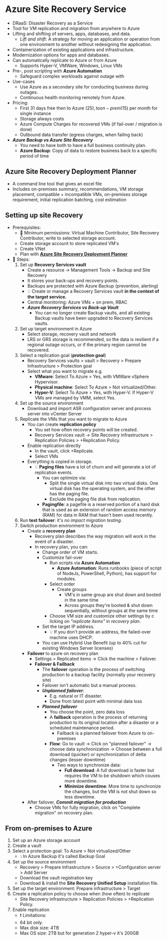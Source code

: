 # Azure Site Recovery Service

- DRaaS: Disaster Recovery as a Service
- Tool for VM replication and migration from anywhere to Azure
- Lifting and shifting of servers, apps, databases, and data.
  - *Lift and shift*: A strategy for moving an application or operation from one environment to another without redesigning the application.
- Containerization of existing applications and infrastructure.
- Modernization options for apps and databases.
- Can automatically replicate to Azure or from Azure
  - Supports Hyper-V, VMWare, Windows, Linux VMs
- Pre-, post scripting with **Azure Automation**
  - Safeguard complex workloads against outage with
- Use-cases
  - Use Azure as a secondary site for conducting business during outages.
  - Continuous health monitoring remotely from Azure.
- Pricing:
  - First 31 days free then to Azure (25$), to on-prem(15$) per month for single instance
  - Storage always costs
  - Azure Compute Charges for recovered VMs (if fail-over / migration is done)
  - Outbound data transfer (egress charges, when failing back)
- ***Azure Backup vs Azure Site Recovery***
  - You need to have both to have a full business continuity plan.
  - **Azure Backup**: Copy of data to restore business back to a specific period of time

## Azure Site Recovery Deployment Planner

- A command line tool that gives an excel file
- Includes on-premises summary, recommendations, VM storage placement, compatible + incompatible VMs, on-premises storage requirement, initial replication batching, cost estimation

## Setting up site Recovery

- Prerequisites:
  - 📝 Minimum permissions: Virtual Machine Contributor, Site Recovery Contributor, write to selected storage account.
  - Create storage account to store replicated VM's
  - Create VNet
  - Plan with **[Azure Site Recovery Deployment Planner](#azure-site-recovery-deployment-planner)**
- 📝 Steps:
  1. Set up **Recovery Services vault**
      - Create a resource -> Management Tools -> Backup and Site Recovery
      - It stores your back-ups and recovery points.
      - Backups are protected with Azure Backup (prevention, alerting)
      - 💡 Create or manage a Recovery Services vault **in the context of the target service.**
      - Central monitoring: Azure VMs + on prem, RBAC
      - ***Azure Recovery Services vs Back-up Vault***
        - You can no longer create Backup vaults, and all existing Backup vaults have been upgraded to Recovery Services vaults.
  2. Set up target environment in Azure
      - Select storage, recovery vault and network
      - LRS or GRS storage is recommended, so the data is resilient if a regional outage occurs, or if the primary region cannot be recovered.
  3. Select a replication goal (**protection goal**)
      - Recovery Services vaults > vault > Recovery > Prepare Infrastructure > Protection goal
      - Select what you want to migrate e.g.
        - **VMware**: Select To Azure > Yes, with VMWare vSphere Hypervisor.
        - **Physical machine**: Select To Azure > Not virtualized/Other.
        - **Hyper-V**: Select To Azure > Yes, with Hyper-V. If Hyper-V VMs are managed by VMM, select Yes.
  4. Set up the source environment
      - Download and import ASR configuration server and process server into vCenter Server
  5. Replicate the VMs that you want to migrate to Azure
      - You can create **replication policy**
        - You set how often recovery points will be created.
        - Recovery Services vault  -> Site Recovery infrastructure > Replication Policies > +Replication Policy.
      - Enable replication directly
        - In the vault, click +Replicate.
        - Select VMs
      - Everything is copied in storage.
        - 💡 **Paging files** have a lot of churn and will generate a lot of replication events.
          - You can optimize via:
            - Split the single virtual disk into two virtual disks. One virtual disk has the operating system, and the other has the paging file.
            - Exclude the paging file disk from replication.
          - **Pagingfile**: a pagefile is a reserved portion of a hard disk that is used as an extension of random access memory (RAM) for data in RAM that hasn't been used recently.
  6. Run **test failover**: it's *no impact migration testing*.
  7. Switch production environment to Azure
      - Create a **recovery plan**
        - Recovery plan describes the way migration will work in the event of a disaster.
        - In recovery plan, you can:
          - Change order of VM starts.
          - Customize fail-over
            - Run scripts via **Azure Automation**
              - **Azure Automation**: Runs runbooks (piece of script of NodeJs, PowerShell, Python), has support for modules.
            - Select order
              - Create groups
                - VM's in same group are shut down and booted in the same time
                - Across groups they're booted & shut down sequentially, without groups at the same time
            - Choose VM size and customize other settings by c licking on *"replicate items"* in *recovery plan*.
          - Set the target IP address.
            - 💡 If you don't provide an address, the failed-over machine uses DHCP.
          - You can use Hybrid Use Benefit (up to 40% cut for existing Windows Server licenses)
      - **Failover** to azure on recovery plan
        - Settings > Replicated items -> Click the machine > Failover.
        - **Failover & Failback**
          - The **failover** operation is the process of switching production to a backup facility (normally your recovery site)
          - Failover isn't automatic but a manual process.
          - ***Unplanned failover***:
            - E.g. natural or IT disaster.
            - Done from latest point with minimal data loss
          - ***Planned failover***
            - You choose the point, zero data loss
            - A **failback** operation is the process of returning production to its original location after a disaster or a scheduled maintenance period.
              - Failback is a planned failover from Azure to on-premises
            - **Flow**: Go to vault -> Click on "planned failover" -> choose data synchronization -> Choose between a full download (quicker) or synchronization of delta changes (lesser downtime)
              - Two ways to synchronize data:
                - **Full download**: A full download is faster but requires the VM to be shutdown which couses more downtime.
                - **Minimize downtime**: More time to synchronize the changes, but the VM is not shut down so less downtime.
      - After failover, ***Commit migration for production***
        - Choose VMs for fully migration, click on "Complete migration" on recovery plan.

## From on-premises to Azure

1. Set up an Azure storage account
2. Create a vault
3. Select a protection goal: To Azure > Not virtualized/Other
   - 💡In Azure Backup it's called Backup Goal
4. Set up the source environment
   - Recovery > Prepare Infrastructure > Source > +Configuration server > Add Server
   - Download the vault registration key
   - Download & install the **Site Recovery Unified Setup** installation file.
5. Set up the target environment: Prepare infrastructure > Target
6. Create a replication policy to choose when (how often) to replicate
   - Site Recovery infrastructure > Replication Policies > +Replication Policy.
7. Enable replication
   - ❗ Limitations:
   - 64 bit only.
   - Max disk size: 4TB
   - Max OS size: 2TB but for generation 2 hyper-v it's 200GB
